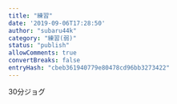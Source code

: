 ```yaml
---
title: "練習"
date: '2019-09-06T17:28:50'
author: "subaru44k"
category: "練習(弱)"
status: "publish"
allowComments: true
convertBreaks: false
entryHash: "cbeb361940779e80478cd96bb3273422"
---
```

30分ジョグ
